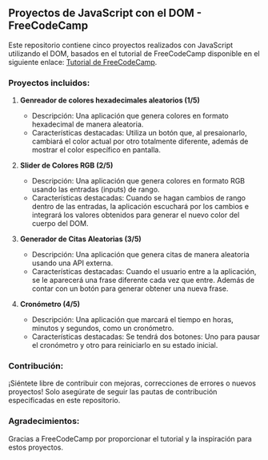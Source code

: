 ## Proyectos de JavaScript con el DOM - FreeCodeCamp

Este repositorio contiene cinco proyectos realizados con JavaScript utilizando el DOM, basados en el tutorial de FreeCodeCamp disponible en el siguiente enlace: [Tutorial de FreeCodeCamp](https://www.youtube.com/watch?v=koiPxFFiqJ4&t=10001s).

### Proyectos incluidos:

1. **Genreador de colores hexadecimales aleatorios (1/5)**

   - Descripción: Una aplicación que genera colores en formato hexadecimal de manera aleatoria.
   - Características destacadas: Utiliza un botón que, al presaionarlo, cambiará el color actual por otro totalmente diferente, además de mostrar el color específico en pantalla.

2. **Slider de Colores RGB (2/5)**

   - Descripción: Una aplicación que genera colores en formato RGB usando las entradas (inputs) de rango.
   - Características destacadas: Cuando se hagan cambios de rango dentro de las entradas, la aplicación escuchará por los cambios e integrará los valores obtenidos para generar el nuevo color del cuerpo del DOM.

3. **Generador de Citas Aleatorias (3/5)**

   - Descripción: Una aplicación que genera citas de manera aleatoria usando una API externa.
   - Características destacadas: Cuando el usuario entre a la aplicación, se le aparecerá una frase diferente cada vez que entre. Además de contar con un botón para generar obtener una nueva frase.

4. **Cronómetro (4/5)**
   - Descripción: Una aplicación que marcará el tiempo en horas, minutos y segundos, como un cronómetro.
   - Características destacadas: Se tendrá dos botones: Uno para pausar el cronómetro y otro para reiniciarlo en su estado inicial.

### Contribución:

¡Siéntete libre de contribuir con mejoras, correcciones de errores o nuevos proyectos! Solo asegúrate de seguir las pautas de contribución especificadas en este repositorio.

### Agradecimientos:

Gracias a FreeCodeCamp por proporcionar el tutorial y la inspiración para estos proyectos.
